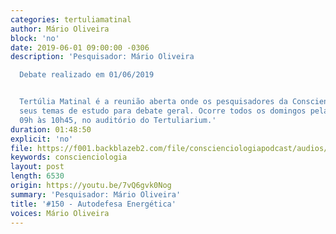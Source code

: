 ```yaml
---
categories: tertuliamatinal
author: Mário Oliveira
block: 'no'
date: 2019-06-01 09:00:00 -0306
description: 'Pesquisador: Mário Oliveira

  Debate realizado em 01/06/2019


  Tertúlia Matinal é a reunião aberta onde os pesquisadores da Conscienciologia apresentam
  seus temas de estudo para debate geral. Ocorre todos os domingos pela manhã, das
  09h às 10h45, no auditório do Tertuliarium.'
duration: 01:48:50
explicit: 'no'
file: https://f001.backblazeb2.com/file/conscienciologiapodcast/audios/7vQ6gvk0Nog.m4a
keywords: conscienciologia
layout: post
length: 6530
origin: https://youtu.be/7vQ6gvk0Nog
summary: 'Pesquisador: Mário Oliveira'
title: '#150 - Autodefesa Energética'
voices: Mário Oliveira
---
```

